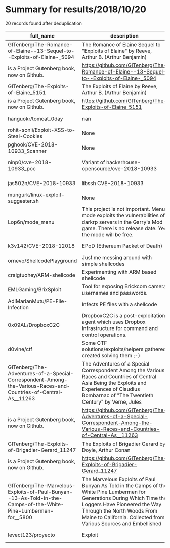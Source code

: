 
# Summary for results/2018/10/20
    
20 records found after deduplication

| full_name | description | html_url | matched_list | matched_count | pushed_at | size | stargazers_count | language | forks_count |
|----------------------------------------------------------------------------------------------------------------|------------------------------------------------------------------------------------------------------------------------------------------------------------------------------------------------------------------------------------------------------------------|-----------------------------------------------------------------------------------------------------------------------------------|---------------------------------|-----------------|---------------------------|--------|--------------------|------------------|---------------|
| GITenberg/The-Romance-of-Elaine--13-Sequel-to--Exploits-of-Elaine-_5094 | The Romance of Elaine&#13;Sequel to "Exploits of Elaine" by Reeve, Arthur B. (Arthur Benjamin)
 is a Project Gutenberg book, now on Github. | https://github.com/GITenberg/The-Romance-of-Elaine--13-Sequel-to--Exploits-of-Elaine-_5094 | ['exploit'] | 1 | 2018-10-20 19:48:29+00:00 | 254 | 0 | | 0 |
| GITenberg/The-Exploits-of-Elaine_5151 | The Exploits of Elaine by Reeve, Arthur B. (Arthur Benjamin)
 is a Project Gutenberg book, now on Github. | https://github.com/GITenberg/The-Exploits-of-Elaine_5151 | ['exploit'] | 1 | 2018-10-20 19:55:49+00:00 | 229 | 0 | | 0 |
| hanguokr/tomcat_0day | nan | https://github.com/hanguokr/tomcat_0day | ['0day'] | 1 | 2018-10-20 20:38:55+00:00 | 878 | 1 | Python | 1 |
| rohit-sonii/Exploit-XSS-to-Steal-Cookies | None | https://github.com/rohit-sonii/Exploit-XSS-to-Steal-Cookies | ['exploit'] | 1 | 2018-10-20 18:59:03+00:00 | 3 | 0 | HTML | 1 |
| pghook/CVE-2018-10933_Scanner | None | https://github.com/pghook/CVE-2018-10933_Scanner | ['cve-2'] | 1 | 2018-10-20 04:54:52+00:00 | 100 | 0 | Python | 3 |
| ninp0/cve-2018-10933_poc | Variant of hackerhouse-opensource/cve-2018-10933 | https://github.com/ninp0/cve-2018-10933_poc | ['cve poc', 'cve-2', 'exploit'] | 3 | 2018-10-20 01:53:50+00:00 | 947 | 0 | C | 0 |
| jas502n/CVE-2018-10933 | libssh CVE-2018-10933 | https://github.com/jas502n/CVE-2018-10933 | ['cve-2'] | 1 | 2018-10-20 00:29:04+00:00 | 1125 | 19 | Python | 5 |
| mungurk/linux-exploit-suggester.sh | None | https://github.com/mungurk/linux-exploit-suggester.sh | ['exploit'] | 1 | 2018-10-20 00:08:22+00:00 | 18 | 1 | Shell | 3 |
| Lop6n/mode_menu | This project is not important. Menu mode exploits the vulnerabilities of darkrp servers in the Garry's Mod game. There is no release date. Yes the mode will be free. | https://github.com/Lop6n/mode_menu | ['exploit'] | 1 | 2018-10-20 12:39:11+00:00 | 18 | 0 | | 0 |
| k3v142/CVE-2018-12018 | EPoD (Ethereum Packet of Death) | https://github.com/k3v142/CVE-2018-12018 | ['cve-2', 'exploit'] | 2 | 2018-10-20 21:07:42+00:00 | 5 | 6 | Python | 0 |
| ornevo/ShellcodePlayground | Just me messing around with simple shellcodes | https://github.com/ornevo/ShellcodePlayground | ['shellcode'] | 1 | 2018-10-20 08:56:20+00:00 | 50 | 0 | Assembly | 0 |
| craigtuohey/ARM-shellcode | Experimenting with ARM based shellcode | https://github.com/craigtuohey/ARM-shellcode | ['shellcode'] | 1 | 2018-10-20 12:49:47+00:00 | 5 | 1 | Assembly | 1 |
| EMLGaming/BrixSploit | Tool for exposing Brickcom camera usernames and passwords. | https://github.com/EMLGaming/BrixSploit | ['sploit'] | 1 | 2018-10-20 16:26:47+00:00 | 59 | 12 | Shell | 3 |
| AdiMarianMutu/PE-File-Infection | Infects PE files with a shellcode | https://github.com/AdiMarianMutu/PE-File-Infection | ['shellcode'] | 1 | 2018-10-20 20:27:42+00:00 | 19 | 5 | C++ | 2 |
| 0x09AL/DropboxC2C | DropboxC2C is a post-exploitation agent which uses Dropbox Infrastructure for command and control operations. | https://github.com/0x09AL/DropboxC2C | ['exploit'] | 1 | 2018-10-20 19:15:06+00:00 | 445 | 138 | Python | 63 |
| d0vine/ctf | Some CTF solutions/exploits/helpers gathered created solving them ;-) | https://github.com/d0vine/ctf | ['exploit'] | 1 | 2018-10-20 15:03:36+00:00 | 25254 | 0 | Jupyter Notebook | 0 |
| GITenberg/The-Adventures-of-a-Special-Correspondent-Among-the-Various-Races-and-Countries-of-Central-As__11263 | The Adventures of a Special Correspondent Among the Various Races and Countries of Central Asia&#13;Being the Exploits and Experiences of Claudius Bombarnac of "The Twentieth Century" by Verne, Jules
 is a Project Gutenberg book, now on Github. | https://github.com/GITenberg/The-Adventures-of-a-Special-Correspondent-Among-the-Various-Races-and-Countries-of-Central-As__11263 | ['exploit'] | 1 | 2018-10-20 03:28:59+00:00 | 272 | 0 | HTML | 0 |
| GITenberg/The-Exploits-of-Brigadier-Gerard_11247 | The Exploits of Brigadier Gerard by Doyle, Arthur Conan
 is a Project Gutenberg book, now on Github. | https://github.com/GITenberg/The-Exploits-of-Brigadier-Gerard_11247 | ['exploit'] | 1 | 2018-10-20 03:27:00+00:00 | 248 | 0 | HTML | 0 |
| GITenberg/The-Marvelous-Exploits-of-Paul-Bunyan--13-As-Told-in-the-Camps-of-the-White-Pine-Lumbermen-for__5800 | The Marvelous Exploits of Paul Bunyan&#13;As Told in the Camps of the White Pine Lumbermen for Generations During Which Time the Loggers Have Pioneered the Way Through the North Woods From Maine to California. Collected from Various Sources and Embellished | https://github.com/GITenberg/The-Marvelous-Exploits-of-Paul-Bunyan--13-As-Told-in-the-Camps-of-the-White-Pine-Lumbermen-for__5800 | ['exploit'] | 1 | 2018-10-20 21:17:31+00:00 | 66 | 0 | HTML | 0 |
| levect123/proyecto | Exploit | https://github.com/levect123/proyecto | ['exploit'] | 1 | 2018-10-20 22:46:34+00:00 | 4 | 0 | Python | 0 |
